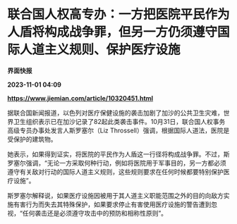 # 联合国人权高专办：一方把医院平民作为人盾将构成战争罪，但另一方仍须遵守国际人道主义规则、保护医疗设施
**界面快报**

**2023-11-01 04:09**

**https://www.jiemian.com/article/10320451.html**

据联合国新闻报道，以色列对医疗保健设施的袭击加剧了加沙的公共卫生灾难，世界卫生组织表示已在加沙记录了82起此类袭击事件。10月31日，联合国人权事务高级专员办事处发言人斯罗塞尔（Liz Throssell）强调，根据国际人道法，医院是受保护的建筑物。

她表示，如果得到证实，将医院的平民作为人盾这一行径将构成战争罪。不过，斯罗塞尔强调，“无论一方采取何种行动，例如将医院用于军事目的，另一方都必须遵守有关敌对行动的国际人道主义规则，这些规则要求在任何时候都要特别保护医疗设施”。

斯罗塞尔解释说，如果医疗设施因被用于其人道主义职能范围之外的目的向敌方实施有害行为而失去其特殊保护，如果要求停止有害使用医疗设施的警告遭到忽视，“任何袭击还是必须遵守攻击中的预防和相称性原则”。